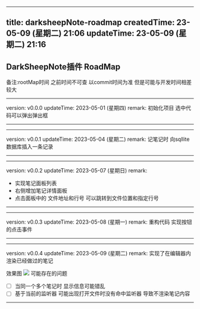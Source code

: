 
---
title: darksheepNote-roadmap
createdTime: 23-05-09 (星期二) 21:06
updateTime: 23-05-09 (星期二) 21:16
---

## DarkSheepNote插件 RoadMap
备注:rootMap时间 之前时间不可查 以commit时间为准 但是可能与开发时间相差较大

---
version: v0.0.0
updateTime: 2023-05-01 (星期四)
remark: 初始化项目 选中代码可以弹出弹出框

---

---
version: v0.0.1
updateTime: 2023-05-04 (星期二)
remark: 记笔记时 向sqllite 数据库插入一条记录

---

---
version: v0.0.2
updateTime: 2023-05-07 (星期日)
remark:
* 实现笔记面板列表
* 右侧增加笔记详情面板
* 点击面板中的 文件地址和行号 可以跳转到文件位置和指定行号
---

---
version: v0.0.3
updateTime: 2023-05-08 (星期一)
remark: 重构代码 实现按钮的点击事件

---


---
version: v0.0.4
updateTime: 2023-05-09 (星期二)
remark: 实现了在编辑器内渲染已经做过的笔记

效果图
![](https://sheepnote.oss-cn-shenzhen.aliyuncs.com/ita/20230509210850.png)
可能存在的问题
- [ ] 当同一个多个笔记时 显示信息可能错乱
- [ ] 基于当前的监听器 可能出现打开文件时没有命中监听器 导致不渲染笔记内容

---


